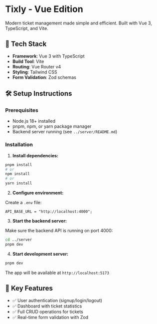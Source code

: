 # Tixly - Vue Edition

Modern ticket management made simple and efficient. Built with Vue 3, TypeScript, and Vite.

## 🚀 Tech Stack

- **Framework**: Vue 3 with TypeScript
- **Build Tool**: Vite
- **Routing**: Vue Router v4
- **Styling**: Tailwind CSS
- **Form Validation**: Zod schemas

## 🛠️ Setup Instructions

### Prerequisites

- Node.js 18+ installed
- pnpm, npm, or yarn package manager
- Backend server running (see `../server/README.md`)

### Installation

1. **Install dependencies:**

```bash
pnpm install
# or
npm install
# or
yarn install
```

2. **Configure environment:**

Create a `.env` file:

```env
API_BASE_URL = "http://localhost:4000";
```

3. **Start the backend server:**

Make sure the backend API is running on port 4000:

```bash
cd ../server
pnpm dev
```

4. **Start development server:**

```bash
pnpm dev
```

The app will be available at `http://localhost:5173`

## 🎯 Key Features

- ✅ User authentication (signup/login/logout)
- ✅ Dashboard with ticket statistics
- ✅ Full CRUD operations for tickets
- ✅ Real-time form validation with Zod
